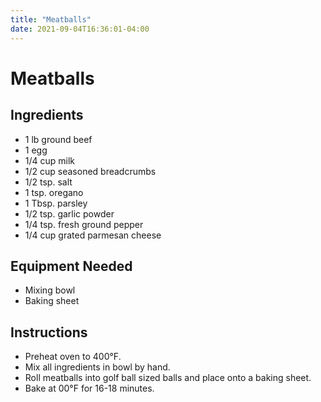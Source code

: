 ```yaml
---
title: "Meatballs"
date: 2021-09-04T16:36:01-04:00
---
```


# Meatballs

## Ingredients

- 1 lb ground beef
- 1 egg
- 1/4 cup milk
- 1/2 cup seasoned breadcrumbs
- 1/2 tsp. salt
- 1 tsp. oregano
- 1 Tbsp. parsley
- 1/2 tsp. garlic powder
- 1/4 tsp. fresh ground pepper
- 1/4 cup grated parmesan cheese


## Equipment Needed

- Mixing bowl
- Baking sheet

## Instructions

- Preheat oven to 400&deg;F.
- Mix all ingredients in bowl by hand.
- Roll meatballs into golf ball sized balls and place onto a baking sheet.
- Bake at 00&deg;F for 16-18 minutes.

